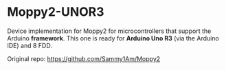 # Moppy2-UNOR3
Device implementation for Moppy2 for microcontrollers that support the Arduino **framework**.  This one is ready for **Arduino Uno R3** (via the Arduino IDE) and 8 FDD.


Original repo: https://github.com/Sammy1Am/Moppy2
